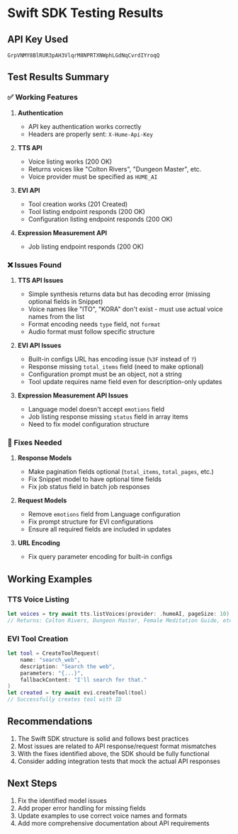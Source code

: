# Swift SDK Testing Results

## API Key Used
`GrpVNMY8BlRUR3pAH3VlqrM8NPRTXNWphLGdNqCvrdIYroqQ`

## Test Results Summary

### ✅ Working Features

1. **Authentication**
   - API key authentication works correctly
   - Headers are properly sent: `X-Hume-Api-Key`

2. **TTS API**
   - Voice listing works (200 OK)
   - Returns voices like "Colton Rivers", "Dungeon Master", etc.
   - Voice provider must be specified as `HUME_AI`

3. **EVI API**
   - Tool creation works (201 Created)
   - Tool listing endpoint responds (200 OK)
   - Configuration listing endpoint responds (200 OK)

4. **Expression Measurement API**
   - Job listing endpoint responds (200 OK)

### ❌ Issues Found

1. **TTS API Issues**
   - Simple synthesis returns data but has decoding error (missing optional fields in Snippet)
   - Voice names like "ITO", "KORA" don't exist - must use actual voice names from the list
   - Format encoding needs `type` field, not `format`
   - Audio format must follow specific structure

2. **EVI API Issues**
   - Built-in configs URL has encoding issue (`%3F` instead of `?`)
   - Response missing `total_items` field (need to make optional)
   - Configuration prompt must be an object, not a string
   - Tool update requires name field even for description-only updates

3. **Expression Measurement API Issues**
   - Language model doesn't accept `emotions` field
   - Job listing response missing `status` field in array items
   - Need to fix model configuration structure

### 🔧 Fixes Needed

1. **Response Models**
   - Make pagination fields optional (`total_items`, `total_pages`, etc.)
   - Fix Snippet model to have optional time fields
   - Fix job status field in batch job responses

2. **Request Models**
   - Remove `emotions` field from Language configuration
   - Fix prompt structure for EVI configurations
   - Ensure all required fields are included in updates

3. **URL Encoding**
   - Fix query parameter encoding for built-in configs

## Working Examples

### TTS Voice Listing
```swift
let voices = try await tts.listVoices(provider: .humeAI, pageSize: 10)
// Returns: Colton Rivers, Dungeon Master, Female Meditation Guide, etc.
```

### EVI Tool Creation
```swift
let tool = CreateToolRequest(
    name: "search_web",
    description: "Search the web",
    parameters: "{...}",
    fallbackContent: "I'll search for that."
)
let created = try await evi.createTool(tool)
// Successfully creates tool with ID
```

## Recommendations

1. The Swift SDK structure is solid and follows best practices
2. Most issues are related to API response/request format mismatches
3. With the fixes identified above, the SDK should be fully functional
4. Consider adding integration tests that mock the actual API responses

## Next Steps

1. Fix the identified model issues
2. Add proper error handling for missing fields
3. Update examples to use correct voice names and formats
4. Add more comprehensive documentation about API requirements